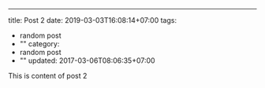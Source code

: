 ---
title: Post 2
date: 2019-03-03T16:08:14+07:00
tags:
  - random post
  - ""
category:
  - random post
  - ""
updated: 2017-03-06T08:06:35+07:00

This is content of post 2